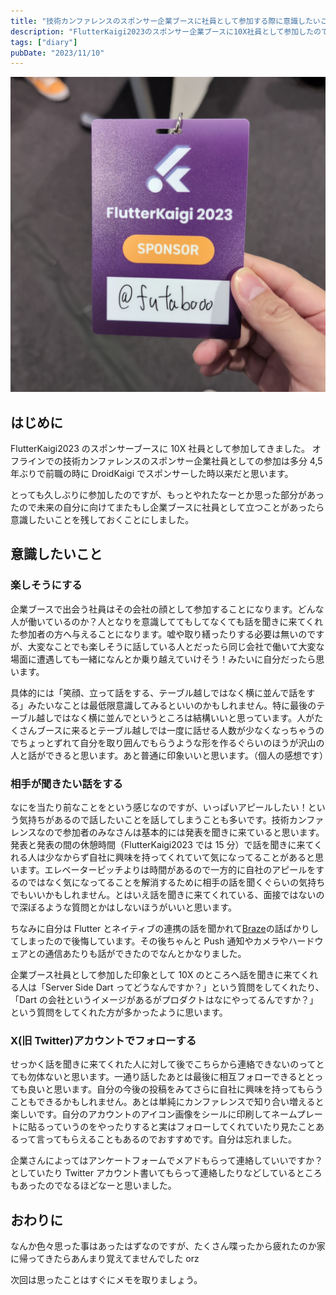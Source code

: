 ```yaml
---
title: "技術カンファレンスのスポンサー企業ブースに社員として参加する際に意識したいこと"
description: "FlutterKaigi2023のスポンサー企業ブースに10X社員として参加したのでその時に意識したことや気付き学びについて"
tags: ["diary"]
pubDate: "2023/11/10"
---
```


![](../../assets/2023/flutterkaigi2023-sponsor/20231111002238.jpeg)

## はじめに

FlutterKaigi2023 のスポンサーブースに 10X 社員として参加してきました。
オフラインでの技術カンファレンスのスポンサー企業社員としての参加は多分 4,5 年ぶりで前職の時に DroidKaigi でスポンサーした時以来だと思います。

とっても久しぶりに参加したのですが、もっとやれたなーとか思った部分があったので未来の自分に向けてまたもし企業ブースに社員として立つことがあったら意識したいことを残しておくことにしました。

## 意識したいこと

### 楽しそうにする

企業ブースで出会う社員はその会社の顔として参加することになります。どんな人が働いているのか？人となりを意識しててもしてなくても話を聞きに来てくれた参加者の方へ与えることになります。嘘や取り繕ったりする必要は無いのですが、大変なことでも楽しそうに話している人とだったら同じ会社で働いて大変な場面に遭遇しても一緒になんとか乗り越えていけそう！みたいに自分だったら思います。

具体的には「笑顔、立って話をする、テーブル越しではなく横に並んで話をする」みたいなことは最低限意識してみるといいのかもしれません。特に最後のテーブル越しではなく横に並んでというところは結構いいと思っています。人がたくさんブースに来るとテーブル越しでは一度に話せる人数が少なくなっちゃうのでちょっとずれて自分を取り囲んでもらうような形を作るぐらいのほうが沢山の人と話ができると思います。あと普通に印象いいと思います。（個人の感想です）

### 相手が聞きたい話をする

なにを当たり前なことをという感じなのですが、いっぱいアピールしたい！という気持ちがあるので話したいことを話してしまうことも多いです。技術カンファレンスなので参加者のみなさんは基本的には発表を聞きに来ていると思います。発表と発表の間の休憩時間（FlutterKaigi2023 では 15 分）で話を聞きに来てくれる人は少なからず自社に興味を持ってくれていて気になってることがあると思います。エレベーターピッチよりは時間があるので一方的に自社のアピールをするのではなく気になってることを解消するために相手の話を聞くぐらいの気持ちでもいいかもしれません。とはいえ話を聞きに来てくれている、面接ではないので深ぼるような質問とかはしないほうがいいと思います。

ちなみに自分は Flutter とネイティブの連携の話を聞かれて[Braze](https://www.braze.co.jp/)の話ばかりしてしまったので後悔しています。その後ちゃんと Push 通知やカメラやハードウェアとの通信あたりも話ができたのでなんとかなりました。

企業ブース社員として参加した印象として 10X のところへ話を聞きに来てくれる人は「Server Side Dart ってどうなんですか？」という質問をしてくれたり、「Dart の会社というイメージがあるがプロダクトはなにやってるんですか？」という質問をしてくれた方が多かったように思います。

### X(旧 Twitter)アカウントでフォローする

せっかく話を聞きに来てくれた人に対して後でこちらから連絡できないのってとても勿体ないと思います。一通り話したあとは最後に相互フォローできるととっても良いと思います。自分の今後の投稿をみてさらに自社に興味を持ってもらうこともできるかもしれません。あとは単純にカンファレンスで知り合い増えると楽しいです。自分のアカウントのアイコン画像をシールに印刷してネームプレートに貼るっていうのをやったりすると実はフォローしてくれていたり見たことあるって言ってもらえることもあるのでおすすめです。自分は忘れました。

企業さんによってはアンケートフォームでメアドもらって連絡していいですか？としていたり Twitter アカウント書いてもらって連絡したりなどしているところもあったのでなるほどなーと思いました。

## おわりに

なんか色々思った事はあったはずなのですが、たくさん喋ったから疲れたのか家に帰ってきたらあんまり覚えてませんでした orz

次回は思ったことはすぐにメモを取りましょう。

